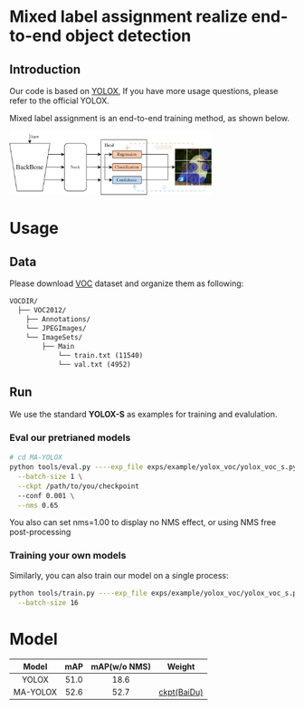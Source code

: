 **Mixed label assignment realize end-to-end object detection**
========

## Introduction

Our code is based on [YOLOX](https://github.com/Megvii-BaseDetection/YOLOX), If you have more usage questions, please refer to the official YOLOX.

Mixed label assignment is an end-to-end training method, as shown below.

<img src="assets/Figure3.jpg" alt="Figure3" style="zoom: 35%;" />



# Usage

## Data

Please download [VOC](http://host.robots.ox.ac.uk/pascal/VOC/voc2012/index.html) dataset and organize them as following:

```
VOCDIR/
  ├── VOC2012/
  	├── Annotations/
  	└── JPEGImages/
  	└── ImageSets/
  		├── Main
  			└── train.txt (11540)
  			└── val.txt (4952)
```

## Run

We use the standard __YOLOX-S__ as examples for training and evalulation.

### Eval our pretrianed models

```sh
# cd MA-YOLOX
python tools/eval.py ----exp_file exps/example/yolox_voc/yolox_voc_s.py \
  --batch-size 1 \
  --ckpt /path/to/you/checkpoint
  --conf 0.001 \
  --nms 0.65
```

You also can set nms=1.00 to display no NMS effect, or using NMS free post-processing

### Training your own models

Similarly, you can also train our model on a single process: 
```sh
python tools/train.py ----exp_file exps/example/yolox_voc/yolox_voc_s.py \
  --batch-size 16
```

# Model

|  Model   | mAP  | mAP(w/o NMS) | Weight   |
| :----: | :--: | :--: | :--: |
|  YOLOX   | 51.0 | 18.6         |  |
| MA-YOLOX | 52.6 | 52.7         | [ckpt(BaiDu)](https://pan.baidu.com/s/1hepNjAwV2eaH2K6ilgYOrw?pwd=defm) |

